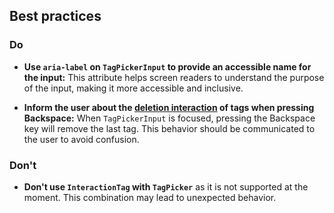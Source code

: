 ## Best practices

### Do

- **Use `aria-label` on `TagPickerInput` to provide an accessible name for the input:** This attribute helps screen readers to understand the purpose of the input, making it more accessible and inclusive.

- **Inform the user about the [deletion interaction](https://github.com/microsoft/fluentui/issues/31165) of tags when pressing Backspace:** When `TagPickerInput` is focused, pressing the Backspace key will remove the last tag. This behavior should be communicated to the user to avoid confusion.

### Don't

- **Don't use `InteractionTag` with `TagPicker`** as it is not supported at the moment. This combination may lead to unexpected behavior.
